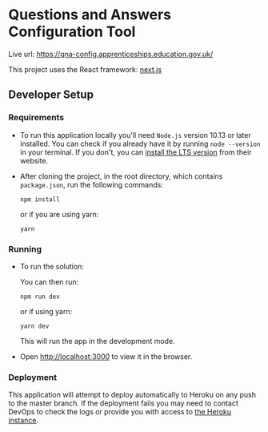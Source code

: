 # Questions and Answers Configuration Tool

Live url: https://qna-config.apprenticeships.education.gov.uk/

This project uses the React framework: [next.js](https://nextjs.org/)

## Developer Setup

### Requirements

* To run this application locally you'll need `Node.js` version 10.13 or later installed. You can check if you already have it by running `node --version` in your terminal. If you don't, you can [install the LTS version](https://nodejs.org/en/download/) from their website.
* After cloning the project, in the root directory, which contains `package.json`, run the following commands:

	```npm install```

	or if you are using yarn:

	```yarn```

### Running

* To run the solution:

	You can then run:

	```npm run dev```

	or if using yarn:

	```yarn dev```

	This will run the app in the development mode.

* Open [http://localhost:3000](http://localhost:3000) to view it in the browser.

### Deployment

This application will attempt to deploy automatically to Heroku on any push to the master branch. If the deployment fails you may need to contact DevOps to check the logs or provide you with access to [the Heroku instance](https://dashboard.heroku.com/apps/das-qna-config/).
